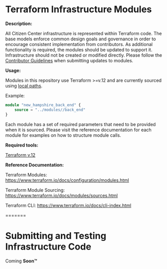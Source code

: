 # Terraform Infrastructure Modules

<b>Description:</b>

All Citizen Center infrastructure is represented within Terraform code. The base models enforce common design goals and governance in order to encourage consistent implementation from contributors. As additional functionality is required, the modules should be updated to support it. Infrastructure should not be created or modified directly. Please follow the [Contributor Guidelines](https://github.com/Access-America/Citizen-Center/blob/master/Contributing.md) when submitting updates to modules.

<b>Usage:</b>

Modules in this repository use Terraform >=v.12 and are currently sourced using [local paths](https://www.terraform.io/docs/modules/sources.html#local-paths). 

Example:
```terraform
module "new_hampshire_back_end" {
    source = "../modules//back_end"
}
```
Each module has a set of required parameters that need to be provided when it is sourced. Please visit the reference documentation for each module for examples on how to structure module calls.

<b>Required tools:</b>

[Terraform v.12](https://www.terraform.io/downloads.html)

<b>Reference Documentation:</b>

Terraform Modules:
https://www.terraform.io/docs/configuration/modules.html

Terraform Module Sourcing:
https://www.terraform.io/docs/modules/sources.html

Terraform CLI:
https://www.terraform.io/docs/cli-index.html

=======

# Submitting and Testing Infrastructure Code

Coming <b>Soon™</b>

